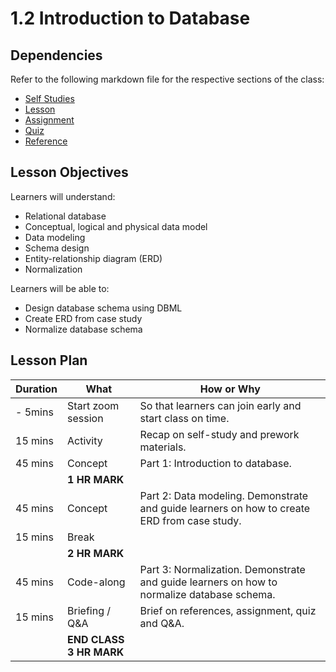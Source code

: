 # 1.2 Introduction to Database

## Dependencies

Refer to the following markdown file for the respective sections of the class:

- [Self Studies](./studies.md)
- [Lesson](./lesson.md)
- [Assignment](./assignment.md)
- [Quiz](./quiz.md)
- [Reference](./reference.md)

## Lesson Objectives

Learners will understand:

- Relational database
- Conceptual, logical and physical data model
- Data modeling
- Schema design
- Entity-relationship diagram (ERD)
- Normalization

Learners will be able to:

- Design database schema using DBML
- Create ERD from case study
- Normalize database schema

## Lesson Plan

| Duration | What                    | How or Why                                                                                  |
| -------- | ----------------------- | ------------------------------------------------------------------------------------------- |
| - 5mins  | Start zoom session      | So that learners can join early and start class on time.                                    |
| 15 mins  | Activity                | Recap on self-study and prework materials.                                                  |
| 45 mins  | Concept                 | Part 1: Introduction to database.                                                           |
|          | **1 HR MARK**           |
| 45 mins  | Concept                 | Part 2: Data modeling. Demonstrate and guide learners on how to create ERD from case study. |
| 15 mins  | Break                   |                                                                                             |
|          | **2 HR MARK**           |
| 45 mins  | Code-along              | Part 3: Normalization. Demonstrate and guide learners on how to normalize database schema.  |
| 15 mins  | Briefing / Q&A          | Brief on references, assignment, quiz and Q&A.                                              |
|          | **END CLASS 3 HR MARK** |
